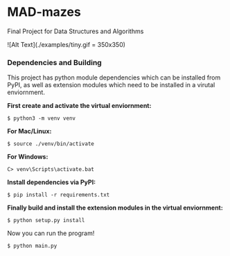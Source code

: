 # MAD-mazes
Final Project for Data Structures and Algorithms

![Alt Text](./examples/tiny.gif = 350x350)

### Dependencies and Building
This project has python module dependencies which can be installed from PyPI, as well as extension modules which need to be installed in a virutal enviornment.

**First create and activate the virtual enviornment:**

```$ python3 -m venv venv```

**For Mac/Linux:**

```$ source ./venv/bin/activate```

**For Windows:**

```C> venv\Scripts\activate.bat ```

**Install dependencies via PyPI:**

```$ pip install -r requirements.txt```

**Finally build and install the extension modules in the virtual enviornment:**

```$ python setup.py install```

Now you can run the program!

```$ python main.py```
